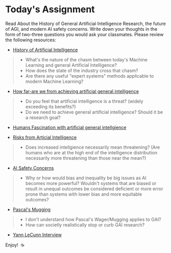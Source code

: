 # Today's Assignment

Read About the History of General Artificial Intelligence Research, the future of AGI, and modern AI safety concerns. Write down your thoughts in the form of two-three questions you would ask your classmates. Please review the following resources:

* [History of Artificial Intelligence](http://sitn.hms.harvard.edu/flash/2017/history-artificial-intelligence/)

> * What's the nature of the chasm between today's Machine Learning and general Artificial Intelligence?
> * How does the state of the industry cross that chasm?
> * Are there any useful "expert systems" methods applicable to modern Machine Learning?

* [How far-are we from achieving artificial general intelligence](https://www.forbes.com/sites/cognitiveworld/2019/06/10/how-far-are-we-from-achieving-artificial-general-intelligence/#e8aa1876dc4d)

> * Do you feel that artificial intelligence is a threat? (widely exceeding its benefits?)
> * Do we need to achieve general artificial intelligence?  Should it be a research goal?

* [Humans Fascination with artificial general intellgience](https://www.informationweek.com/big-data/ai-machine-learning/humans-fascination-with-artificial-general-intelligence/a/d-id/1334885) 


* [Risks from Articial Intelligence](https://www.cser.ac.uk/research/risks-from-artificial-intelligence/) 

> * Does increased intellgience necessarily mean threatening?  (Are humans who are at the high end of the intelligence distribution necessarily more threatening than those near the mean?)

* [AI Safety Concerns](https://www.vox.com/future-perfect/2019/1/9/18174081/fhi-govai-ai-safety-american-public-worried-ai-catastrophe)

> * Why or how would bias and inequality be big issues as AI becomes more powerful? Wouldn't systems that are biased or result in unequal outcomes be considered deficient or more error prone than systems with lower bias and more equitable outcomes?

* [Pascal's Mugging](https://www.youtube.com/watch?v=JRuNA2eK7w0)

> * I don't understand how Pascal's Wager/Mugging applies to GAI?
> * How can societly realistically stop or curb GAI research?

* [Yann LeCunn Interview](https://www.youtube.com/watch?v=SGSOCuByo24)

Enjoy!  :coffee:
